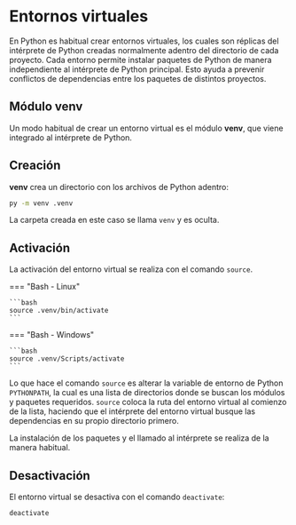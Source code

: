 

# Entornos virtuales

En Python es habitual crear entornos virtuales,
los cuales son réplicas del intérprete de Python 
creadas normalmente adentro del directorio de cada proyecto.
Cada entorno permite instalar paquetes de Python
de manera independiente al intérprete de Python principal.
Esto ayuda a prevenir conflictos de dependencias
entre los paquetes de distintos proyectos.

## Módulo venv

Un modo habitual de crear un entorno virtual es el módulo **venv**,
que viene integrado al intérprete de Python.


## Creación

**venv** crea un directorio con los archivos de Python adentro:

```bash 
py -m venv .venv
```
La carpeta creada en este caso se llama `venv` y es oculta.

## Activación

La activación del entorno virtual se realiza con el comando `source`.

=== "Bash - Linux"
    
    ```bash 
    source .venv/bin/activate
    ```

=== "Bash - Windows"

    ```bash 
    source .venv/Scripts/activate
    ```

Lo que hace el comando `source`
es alterar la variable de entorno de Python
`PYTHONPATH`,
la cual es una lista de directorios donde se buscan los módulos y paquetes requeridos. 
`source` coloca la ruta del entorno virtual al comienzo de la lista, 
haciendo que el intérprete
del entorno virtual
busque las dependencias en su propio directorio primero.

La instalación de los paquetes y el llamado al intérprete
se realiza de la manera habitual.
<!-- 
```bash
pip install paquete_1 paquete_2     # instalacion - paquete a paquete
pip install -r requirements.txt     # instalacion - desde lista de requisitos
py rutina.py 
``` 
-->

## Desactivación

El entorno virtual se desactiva con el comando `deactivate`:

```bash 
deactivate
```



